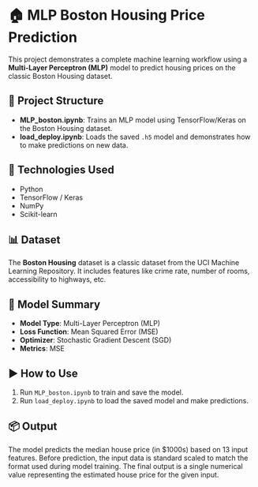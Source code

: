 # 🏠 MLP Boston Housing Price Prediction

This project demonstrates a complete machine learning workflow using a **Multi-Layer Perceptron (MLP)** model to predict housing prices on the classic Boston Housing dataset.

## 📁 Project Structure

- **MLP_boston.ipynb**: Trains an MLP model using TensorFlow/Keras on the Boston Housing dataset.
- **load_deploy.ipynb**: Loads the saved `.h5` model and demonstrates how to make predictions on new data.

## 🚀 Technologies Used

- Python
- TensorFlow / Keras
- NumPy
- Scikit-learn

## 📊 Dataset

The **Boston Housing** dataset is a classic dataset from the UCI Machine Learning Repository. It includes features like crime rate, number of rooms, accessibility to highways, etc.

## 🧠 Model Summary

- **Model Type**: Multi-Layer Perceptron (MLP)
- **Loss Function**: Mean Squared Error (MSE)
- **Optimizer**: Stochastic Gradient Descent (SGD)
- **Metrics**: MSE

## ▶️ How to Use

1. Run `MLP_boston.ipynb` to train and save the model.
2. Run `load_deploy.ipynb` to load the saved model and make predictions.

## 📦 Output

The model predicts the median house price (in $1000s) based on 13 input features. Before prediction, the input data is standard scaled to match the format used during model training. 
The final output is a single numerical value representing the estimated house price for the given input.

